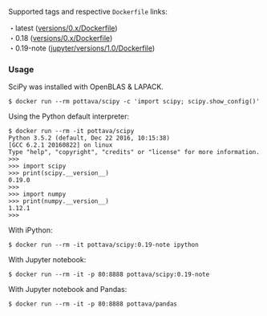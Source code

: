 Supported tags and respective `Dockerfile` links:

・latest ([versions/0.x/Dockerfile](https://github.com/pottava/docker-scipy/blob/master/versions/0.x/Dockerfile))  
・0.18 ([versions/0.x/Dockerfile](https://github.com/pottava/docker-scipy/blob/master/versions/0.x/Dockerfile))  
・0.19-note ([jupyter/versions/1.0/Dockerfile](https://github.com/pottava/docker-scipy/blob/master/jupyter/versions/1.0/Dockerfile))


### Usage

SciPy was installed with OpenBLAS & LAPACK.

```
$ docker run --rm pottava/scipy -c 'import scipy; scipy.show_config()'
```

Using the Python default interpreter:

```
$ docker run --rm -it pottava/scipy
Python 3.5.2 (default, Dec 22 2016, 10:15:38)
[GCC 6.2.1 20160822] on linux
Type "help", "copyright", "credits" or "license" for more information.
>>>
>>> import scipy
>>> print(scipy.__version__)
0.19.0
>>>
>>> import numpy
>>> print(numpy.__version__)
1.12.1
>>>
```

With iPython:

```
$ docker run --rm -it pottava/scipy:0.19-note ipython
```

With Jupyter notebook:

```
$ docker run --rm -it -p 80:8888 pottava/scipy:0.19-note
```

With Jupyter notebook and Pandas:

```
$ docker run --rm -it -p 80:8888 pottava/pandas
```
